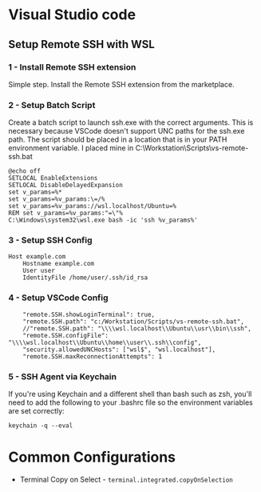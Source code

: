 # Visual Studio code
## Setup Remote SSH with WSL
### 1 - Install Remote SSH extension
Simple step.  Install the Remote SSH extension from the marketplace.
### 2 - Setup Batch Script
Create a batch script to launch ssh.exe with the correct arguments.  This is necessary because VSCode doesn't support UNC paths for the ssh.exe path.  The script should be placed in a location that is in your PATH environment variable.  I placed mine in C:\Workstation\Scripts\vs-remote-ssh.bat
```
@echo off
SETLOCAL EnableExtensions
SETLOCAL DisableDelayedExpansion
set v_params=%*
set v_params=%v_params:\=/%
set v_params=%v_params://wsl.localhost/Ubuntu=%
REM set v_params=%v_params:"=\"%
C:\Windows\system32\wsl.exe bash -ic 'ssh %v_params%'

```
### 3 - Setup SSH Config
```
Host example.com
    Hostname example.com
    User user
    IdentityFile /home/user/.ssh/id_rsa
```
### 4 - Setup VSCode Config
```
    "remote.SSH.showLoginTerminal": true,
    "remote.SSH.path": "c:/Workstation/Scripts/vs-remote-ssh.bat",
    //"remote.SSH.path": "\\\\wsl.localhost\\Ubuntu\\usr\\bin\\ssh",
    "remote.SSH.configFile": "\\\\wsl.localhost\\Ubuntu\\home\\user\\.ssh\\config",
    "security.allowedUNCHosts": ["wsl$", "wsl.localhost"],
    "remote.SSH.maxReconnectionAttempts": 1
```
### 5 - SSH Agent via Keychain
If you're using Keychain and a different shell than bash such as zsh, you'll need to add the following to your .bashrc file so the environment variables are set correctly:
```
keychain -q --eval
```

# Common Configurations
* Terminal Copy on Select - ```terminal.integrated.copyOnSelection```